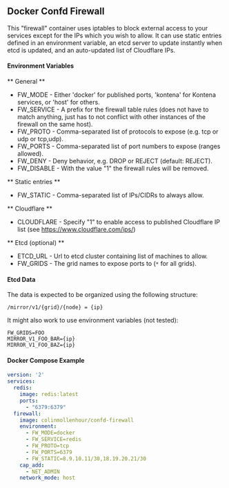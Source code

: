 Docker Confd Firewall
---------------------

This "firewall" container uses iptables to block external access to your services except for the IPs which you wish
to allow. It can use static entries defined in an environment variable, an etcd server to update instantly when etcd
is updated, and an auto-updated list of Cloudflare IPs.

#### Environment Variables

** General **

* FW_MODE - Either 'docker' for published ports, 'kontena' for Kontena services, or 'host' for others.
* FW_SERVICE - A prefix for the firewall table rules (does not have to match anything, just has to not conflict with other instances of the firewall on the same host).
* FW_PROTO - Comma-separated list of protocols to expose (e.g. tcp or udp or tcp,udp).
* FW_PORTS - Comma-separated list of port numbers to expose (ranges allowed).
* FW_DENY - Deny behavior, e.g. DROP or REJECT (default: REJECT).
* FW_DISABLE - With the value "1" the firewall rules will be removed.

** Static entries **

* FW_STATIC - Comma-separated list of IPs/CIDRs to always allow.

** Cloudflare **

* CLOUDFLARE - Specify "1" to enable access to published Cloudflare IP list (see https://www.cloudflare.com/ips/)

** Etcd (optional) **

* ETCD_URL - Url to etcd cluster containing list of machines to allow.
* FW_GRIDS - The grid names to expose ports to (`*` for all grids).

#### Etcd Data

The data is expected to be organized using the following structure:

    /mirror/v1/{grid}/{node} = {ip}

It might also work to use environment variables (not tested):

    FW_GRIDS=FOO
    MIRROR_V1_FOO_BAR={ip}
    MIRROR_V1_FOO_BAZ={ip}


#### Docker Compose Example

```yml
version: '2'
services:
  redis:
    image: redis:latest
    ports:
      - "6379:6379"
  firewall:
    image: colinmollenhour/confd-firewall
    environment:
      - FW_MODE=docker
      - FW_SERVICE=redis
      - FW_PROTO=tcp
      - FW_PORTS=6379
      - FW_STATIC=8.9.10.11/30,18.19.20.21/30
    cap_add:
      - NET_ADMIN
    network_mode: host
```



